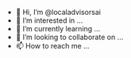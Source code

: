 - 👋 Hi, I’m @localadvisorsai
- 👀 I’m interested in ...
- 🌱 I’m currently learning ...
- 💞️ I’m looking to collaborate on ...
- 📫 How to reach me ...

<!---
localadvisorsai/localadvisorsai is a ✨ special ✨ repository because its `README.md` (this file) appears on your GitHub profile.
You can click the Preview link to take a look at your changes.
--->
